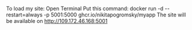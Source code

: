 To load my site:
  Open Terminal
  Put this command:
    docker run -d --restart=always -p 5001:5000 ghcr.io/nikitapogromsky/myapp
The site will be available on http://109.172.46.168:5001



